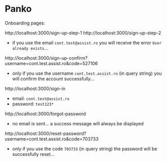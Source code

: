 # Panko

Onboarding pages:

http://localhost:3000/sign-up-step-1
http://localhost:3000/sign-up-step-2

- if you use the email `cont.test@assist.ro` you will receive the error `User already exists`...

http://localhost:3000/sign-up-confirm?username=cont.test.assist.ro&code=527106

- only if you use the username `cont.test.assist.ro` (in query string) you will confirm the account successfully...

http://localhost:3000/sign-in

- email: `cont.test@assist.ro`
- password: `test123*`

http://localhost:3000/forgot-password

- no email is sent... a success message will always be displayed

http://localhost:3000/reset-password?username=cont.test.assist.ro&code=703733

- only if you use the code `703733` (in query string) the password will be successfully reset...
